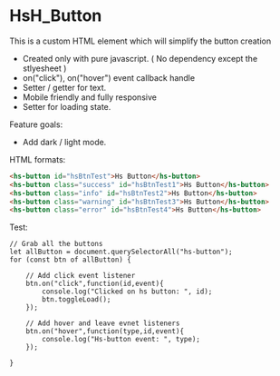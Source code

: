 # HsH_Button
This is a custom HTML element which will simplify the button creation

- Created only with pure javascript. ( No dependency except the stlyesheet )
- on("click"), on("hover") event callback handle
- Setter / getter for text.
- Mobile friendly and fully responsive
- Setter for loading state.

Feature goals:
- Add dark / light mode.

HTML formats: 
```HTML
<hs-button id="hsBtnTest">Hs Button</hs-button>
<hs-button class="success" id="hsBtnTest1">Hs Button</hs-button>
<hs-button class="info" id="hsBtnTest2">Hs Button</hs-button>
<hs-button class="warning" id="hsBtnTest3">Hs Button</hs-button>
<hs-button class="error" id="hsBtnTest4">Hs Button</hs-button>
```

  Test:

```JS
// Grab all the buttons
let allButton = document.querySelectorAll("hs-button");
for (const btn of allButton) {

    // Add click event listener
    btn.on("click",function(id,event){
        console.log("Clicked on hs button: ", id);
        btn.toggleLoad();
    });
    
    // Add hover and leave evnet listeners
    btn.on("hover",function(type,id,event){
        console.log("Hs-button event: ", type);
    });

}
```
